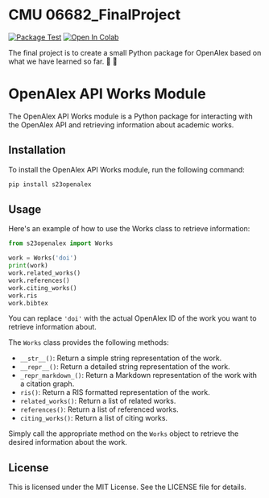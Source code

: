 # CMU 06682_FinalProject

[![Package Test](https://github.com/CardinalNeal/06682_FinalProject/actions/workflows/pkgtest-workflow.yaml/badge.svg?branch=main)](https://github.com/CardinalNeal/06682_FinalProject/actions/workflows/pkgtest-workflow.yaml)
[![Open In Colab](https://colab.research.google.com/assets/colab-badge.svg)](https://colab.research.google.com/github/CardinalNeal/06682_FinalProject/blob/main/project.ipynb)


The final project is to create a small Python package for OpenAlex based on what we have learned so far. :partying_face: :partying_face:


# OpenAlex API Works Module

The OpenAlex API Works module is a Python package for interacting with the OpenAlex API and retrieving information about academic works.

## Installation

To install the OpenAlex API Works module, run the following command:

```bash
pip install s23openalex
```

## Usage

Here's an example of how to use the Works class to retrieve information:

```python
from s23openalex import Works

work = Works('doi')
print(work)
work.related_works()
work.references()
work.citing_works()
work.ris
work.bibtex
```

You can replace `'doi'` with the actual OpenAlex ID of the work you want to retrieve information about.

The `Works` class provides the following methods:

- `__str__()`: Return a simple string representation of the work.
- `__repr__()`: Return a detailed string representation of the work.
- `_repr_markdown_()`: Return a Markdown representation of the work with a citation graph.
- `ris()`: Return a RIS formatted representation of the work.
- `related_works()`: Return a list of related works.
- `references()`: Return a list of referenced works.
- `citing_works()`: Return a list of citing works.

Simply call the appropriate method on the `Works` object to retrieve the desired information about the work.


## License

This is licensed under the MIT License. See the LICENSE file for details.
